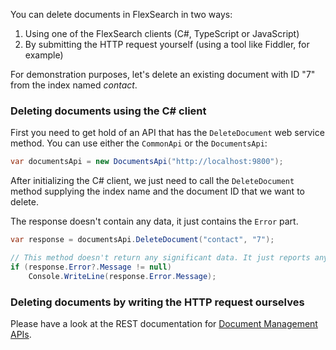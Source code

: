 You can delete documents in FlexSearch in two ways:

1. Using one of the FlexSearch clients (C#, TypeScript or JavaScript)
2. By submitting the HTTP request yourself (using a tool like Fiddler, for example)

For demonstration purposes, let's delete an existing document with ID "7" from the index named *contact*.

### Deleting documents using the C# client

First you need to get hold of an API that has the `DeleteDocument` web service method. You can use either the `CommonApi` or the `DocumentsApi`:

```csharp
var documentsApi = new DocumentsApi("http://localhost:9800");
```

After initializing the C# client, we just need to call the `DeleteDocument` method supplying the index name and the document ID that we want to delete.

The response doesn't contain any data, it just contains the `Error` part.

```csharp
var response = documentsApi.DeleteDocument("contact", "7");

// This method doesn't return any significant data. It just reports any errors.
if (response.Error?.Message != null)
    Console.WriteLine(response.Error.Message);
```

### Deleting documents by writing the HTTP request ourselves

Please have a look at the REST documentation for [Document Management APIs].

[Document Management APIs]: http://flexsearch.net/docs/rest/document-management-apis/#delete-document-by-id